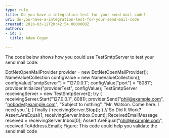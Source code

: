 ```yaml
---
type: rule
title: Do you have a integration test for your send mail code?
uri: do-you-have-a-integration-test-for-your-send-mail-code
created: 2020-03-12T20:42:54.0000000Z
authors:
- id: 1
  title: Adam Cogan

---
```


The code below shows how you could use TestSmtpServer to test your send mail code:​
 
​DotNetOpenMailProvider provider = new DotNetOpenMailProvider();
NameValueCollection configValue = new NameValueCollection();
configValue["smtpServer"] = "127.0.0.1";
configValue["port"] = "8081";
provider.Initialize("providerTest", configValue);
TestSmtpServer receivingServer = new TestSmtpServer();
try
{
 receivingServer.Start("127.0.0.1", 8081);
 provider.Send("phil@example.com", 
 "nobody@example.com", 
 "Subject to nothing", 
 "Mr. Watson. Come here. I need you.");
}
finally
{
 receivingServer.Stop();
}
// So Did It Work?
Assert.AreEqual(1, receivingServer.Inbox.Count);
ReceivedEmailMessage received = receivingServer.Inbox[0];
Assert.AreEqual("phil@example.com", received.ToAddress.Email);
Figure: This code could help you validate the send mail code​​
